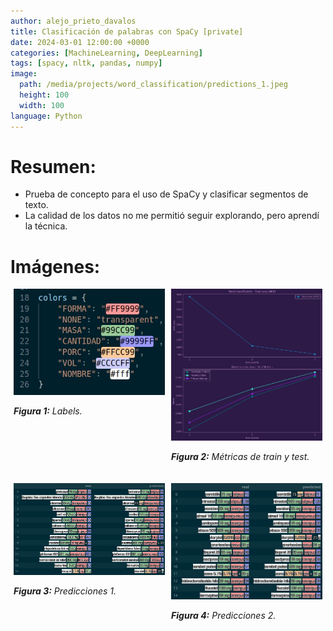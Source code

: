 ```yaml
---
author: alejo_prieto_davalos
title: Clasificación de palabras con SpaCy [private]
date: 2024-03-01 12:00:00 +0000
categories: [MachineLearning, DeepLearning]
tags: [spacy, nltk, pandas, numpy]
image:
  path: /media/projects/word_classification/predictions_1.jpeg
  height: 100
  width: 100
language: Python
---
```


# Resumen:
- Prueba de concepto para el uso de SpaCy y clasificar segmentos de texto.
- La calidad de los datos no me permitió seguir explorando, pero aprendí la técnica.

# Imágenes:
<div style="display: flex; flex-wrap: wrap; justify-content: space-around;">
  <div style="flex-basis: 48%; max-width: 300px; margin-bottom: 20px; text-align: justify;">
    <img src="/media/projects/word_classification/labels_colors.jpeg" alt="Labels." style="max-width: 300px; width: 100%; height: auto;">
    <p style="width: 100%; max-width: 300px;"><em><b>Figura 1:</b> Labels.</em></p>
  </div>

  <div style="flex-basis: 48%; max-width: 300px; margin-bottom: 20px; text-align: justify;">
    <img src="/media/projects/word_classification/model_ner_train_test.jpeg" alt="Métricas train test." style="max-width: 300px; width: 100%; height: auto;">
    <p style="width: 100%; max-width: 300px;"><em><b>Figura 2:</b> Métricas de train y test.</em></p>
  </div>
</div>


<div style="display: flex; flex-wrap: wrap; justify-content: space-around;">
  <div style="flex-basis: 48%; max-width: 300px; margin-bottom: 20px; text-align: justify;">
    <img src="/media/projects/word_classification/predictions_1.jpeg" alt="Predicciones 1" style="max-width: 300px; width: 100%; height: auto;">
    <p style="width: 100%; max-width: 300px;"><em><b>Figura 3:</b> Predicciones 1.</em></p>
  </div>

  <div style="flex-basis: 48%; max-width: 300px; margin-bottom: 20px; text-align: justify;">
    <img src="/media/projects/word_classification/predictions_2.jpeg" alt="Predicciones 2" style="max-width: 300px; width: 100%; height: auto;">
    <p style="width: 100%; max-width: 300px;"><em><b>Figura 4:</b> Predicciones 2.</em></p>
  </div>
</div>